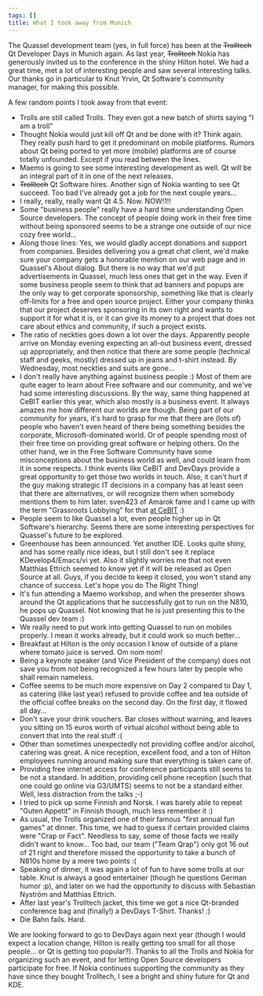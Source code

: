 ```yaml
---
tags: []
title: What I took away from Munich
---
```

The Quassel development team (yes, in full force) has been at the <strike>Trolltech</strike> Qt Developer Days in Munich again. As last year, <strike>Trolltech</strike> Nokia has generously invited us to the conference in the shiny Hilton hotel. We had a great time, met a lot of interesting people and saw several interesting talks. Our thanks go in particular to Knut Yrvin, Qt Software's community manager, for making this possible.

A few random points I took away from that event:
<!--break-->

<ul>
<li>Trolls are still called Trolls. They even got a new batch of shirts saying "I am a troll"</li>
<li>Thought Nokia would just kill off Qt and be done with it? Think again. They really push hard to get it predominant on mobile platforms. Rumors about Qt being ported to yet more (mobile) platforms are of course totally unfounded. Except if you read between the lines.</li>
<li>Maemo is going to see some interesting development as well. Qt will be an integral part of it in one of the next releases.</li>
<li><strike>Trolltech</strike> Qt Software hires. Another sign of Nokia wanting to see Qt succeed. Too bad I've already got a job for the next couple years...</li>
<li>I really, really, really want Qt 4.5. Now. NOW!1!!</li>
<li>Some "business people" really have a hard time understanding Open Source developers. The concept of people doing work in their free time without being sponsored seems to be a strange one outside of our nice cozy free world...</li>
<li>Along those lines: Yes, we would gladly accept donations and support from companies. Besides delivering you a great chat client, we'd make sure your company gets a honorable mention on our web page and in Quassel's About dialog. But there is no way that we'd put advertisements in Quassel, much less ones that get in the way. Even if some business people seem to think that ad banners and popups are the only way to get corporate sponsorship, something like that is clearly off-limits for a free and open source project. Either your company thinks that our project deserves sponsoring in its own right and wants to support it for what it is, or it can give its money to a project that does not care about ethics and community, if such a project exists.</li>
<li>The ratio of neckties goes down a lot over the days. Apparently people arrive on Monday evening expecting an all-out business event, dressed up appropriately, and then notice that there are some people (technical staff and geeks, mostly) dressed up in jeans and t-shirt instead. By Wednesday, most neckties and suits are gone...</li>
<li>I don't really have anything against business people :) Most of them are quite eager to learn about Free software and our community, and we've had some interesting discussions. By the way, same thing happened at CeBIT earlier this year, which also mostly is a business event. It always amazes me how different our worlds are though. Being part of our community for years, it's hard to grasp for me that there are (lots of) people who haven't even heard of there being something besides the corporate, Microsoft-dominated world. Or of people spending most of their free time on providing great software or helping others. On the other hand, we in the Free Software Community have some misconceptions about the business world as well, and could learn from it in some respects. I think events like CeBIT and DevDays provide a great opportunity to get those two worlds in touch. Also, it can't hurt if the guy making strategic IT decisions in a company has at least seen that there are alternatives, or will recognize them when somebody mentions them to him later. sven423 of Amarok fame and I came up with the term "Grassroots Lobbying" for that <a href="/pub/cebit2008-microsoft-standparty.jpg">at CeBIT</a> :)</li>
<li>People seem to like Quassel a lot, even people higher up in Qt Software's hierarchy. Seems there are some interesting perspectives for Quassel's future to be explored.</li>
<li>Greenhouse has been announced. Yet another IDE. Looks quite shiny, and has some really nice ideas, but I still don't see it replace KDevelop4/Emacs/vi yet. Also it slightly worries me that not even Matthias Ettrich seemed to know yet if it will be released as Open Source at all. Guys, if you decide to keep it closed, you won't stand any chance of success. Let's hope you do The Right Thing!</li>
<li>It's fun attending a Maemo workshop, and when the presenter shows around the Qt applications that he successfully got to run on the N810, he pops up Quassel. Not knowing that he is just presenting this to the Quassel dev team :)</li>
<li>We really need to put work into getting Quassel to run on mobiles properly. I mean it works already, but it could work so much better...</li>
<li>Breakfast at Hilton is the only occasion I know of outside of a plane where tomato juice is served. Om nom nom!</li>
<li>Being a keynote speaker (and Vice President of the company) does not save you from not being recognized a few hours later by people who shall remain nameless.</li>
<li>Coffee seems to be much more expensive on Day 2 compared to Day 1, as catering (like last year) refused to provide coffee and tea outside of the official coffee breaks on the second day. On the first day, it flowed all day...</li>
<li>Don't save your drink vouchers. Bar closes without warning, and leaves you sitting on 15 euros worth of virtual alcohol without being able to convert that into the real stuff :(</li>
<li>Other than sometimes unexpectedly not providing coffee and/or alcohol, catering was great. A nice reception, excellent food, and a ton of Hilton employees running around making sure that everything is taken care of.</li>
<li>Providing free internet access for conference participants still seems to be not a standard. In addition, providing cell phone reception (such that one could go online via G3/UMTS) seems to not be a standard either. Well, less distraction from the talks ;-)</li>
<li>I tried to pick up some Finnish and Norsk. I was barely able to repeat "Guten Appetit" in Finnish though, much less remember it :)</li>
<li>As usual, the Trolls organized one of their famous "first annual fun games" at dinner. This time, we had to guess if certain provided claims were "Crap or Fact". Needless to say, some of those facts we really didn't want to know... Too bad, our team ("Team Qrap") only got 16 out of 21 right and therefore missed the opportunity to take a bunch of N810s home by a mere two points :(</li>
<li>Speaking of dinner, it was again a lot of fun to have some trolls at our table. Knut is always a good entertainer (though he questions German humor :p), and later on we had the opportunity to discuss with Sebastian Nyström and Matthias Ettrich.</li>
<li>After last year's Trolltech jacket, this time we got a nice Qt-branded conference bag and (finally!) a DevDays T-Shirt. Thanks! :)</li>
<li>Die Bahn fails. Hard.</li>
</ul>

We are looking forward to go to DevDays again next year (though I would expect a location change, Hilton is really getting too small for all those people... or Qt is getting too popular?). Thanks to all the Trolls and Nokia for organizing such an event, and for letting Open Source developers participate for free. If Nokia continues supporting the community as they have since they bought Trolltech, I see a bright and shiny future for Qt and KDE.
